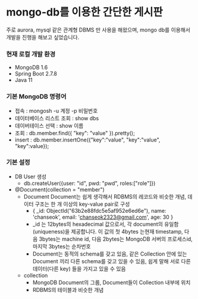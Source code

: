 # mongo-db를 이용한 간단한 게시판 
주로 aurora, mysql 같은 관계형 DBMS 만 사용을 해왔으며, mongo db를 이용해서 개발을 진행을 해보고 싶었습니다.

### 현재 로컬 개발 환경
- MongoDB 1.6
- Spring Boot 2.7.8
- Java 11

### 기본 MongoDB 명령어
- 접속 : mongosh -u 계정 -p 비밀번호
- 데이터베이스 리스트 조회 : show dbs
- 데이버테이스 선택 : show 이름
- 조회 : db.member.find({ "key": "value" }).pretty();
- insert : db.member.insertOne({"key":"value", "key":"value", "key":value});

### 기본 설정
- DB User 생성
    - db.createUser({user: "id", pwd: "pwd", roles:["role"]})
- @Document(collection = "member")
    - Document 
        Document는 쉽게 생각해서 RDBMS의 레코드와 비슷한 개념, 데이터 구조는 한 개 이상의 key-value pair로 구성
      - {
        _id: ObjectId("63b2e88fdc5e5af952e6ed6e"),
        name: 'chanseok',
        email: 'chanseok2323@gmail.com',
        age: 30
        }
      - _id 는 12bytes의 hexadecimal 값으로서, 각 document의 유일함(uniqueness)을 제공합니다.
      이 값의 첫 4bytes 는현재 timestamp, 다음 3bytes는 machine id, 다음 2bytes는 MongoDB 서버의 프로세스id, 마지막 3bytes는 순차번호
      - Document는 동적의 schema를 갖고 있음, 같은 Collection 안에 있는 Document 끼리 다른 schema를 갖고 있을 수 있음, 쉽게 말해 서로 다른 데이터(다른 key) 들을 가지고 있을 수 있음
    - collection 
        - MongoDB Document의 그룹, Document들이 Collection 내부에 위치
        - RDBMS의 테이블과 비슷한 개념